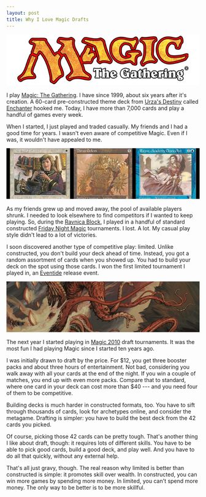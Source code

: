 ```yaml
---
layout: post
title: Why I Love Magic Drafts
---
```


![Magic: The Gathering logo][1]

I play [Magic: The Gathering][2]. I have since 1999, about six years
after it's creation. A 60-card pre-constructed theme deck from
[Urza's Destiny][3] called [Enchanter][4] hooked me. Today, I have
more than 7,000 cards and play a handful of games every week.

When I started, I just played and traded casually. My friends and
I had a good time for years. I wasn't even aware of competitive
Magic. Even if I was, it wouldn't have appealed to me.

![Cards from Enchanter][5]

As my friends grew up and moved away, the pool of available players
shrunk. I needed to look elsewhere to find competitors if I wanted
to keep playing. So, during the [Ravnica Block][6], I played in a
handful of standard constructed [Friday Night Magic][7] tournaments.
I lost. A lot. My casual play style didn't lead to a lot of victories.

I soon discovered another type of competitive play: limited. Unlike
constructed, you don't build your deck ahead of time. Instead, you
got a random assortment of cards when you showed up. You had to
build your deck on the spot using those cards. I won the first
limited tournament I played in, an [Eventide][8] release event.

![Hatelfayer][9]

The next year I started playing in [Magic 2010][10] draft tournaments.
It was the most fun I had playing Magic since I started ten years
ago.

I was initially drawn to draft by the price. For $12, you get three
booster packs and about three hours of entertainment. Not bad,
considering you walk away with all your cards at the end of the
night. If you win a couple of matches, you end up with even more
packs. Compare that to standard, where one card in your deck can
cost more than $40 --- and you need four of them to be competitive.

Building decks is much harder in constructed formats, too. You have
to sift through thousands of cards, look for archetypes online, and
consider the metagame. Drafting is simpler: you have to build the
best deck from the 42 cards you picked.

Of course, picking those 42 cards can be pretty tough. That's another
thing I like about draft, though: it requires lots of different
skills. You have to be able to pick good cards, build a good deck,
and play well. And you have to do all that quickly, without any
external help.

That's all just gravy, though. The real reason why limited is better
than constructed is simple: it promotes skill over wealth. In
constructed, you can win more games by spending more money. In
limited, you can't spend more money. The only way to be better is
to be more skillful.

[1]: /static/images/2011/11/09/magic-the-gathering.jpg
[2]: http://en.wikipedia.org/wiki/Magic:_The_Gathering
[3]: http://en.wikipedia.org/wiki/Urza's_Destiny
[4]: http://www.wizards.com/magic/displaythemedeck.asp?set=urzasdestiny&decknum=1
[5]: /static/images/2011/11/09/enchanter.jpg
[6]: http://en.wikipedia.org/wiki/Ravnica:_City_of_Guilds
[7]: http://en.wikipedia.org/wiki/Friday_Night_Magic
[8]: http://en.wikipedia.org/wiki/Eventide
[9]: /static/images/2011/11/09/hateflayer.jpg
[10]: http://en.wikipedia.org/wiki/Magic_2010
